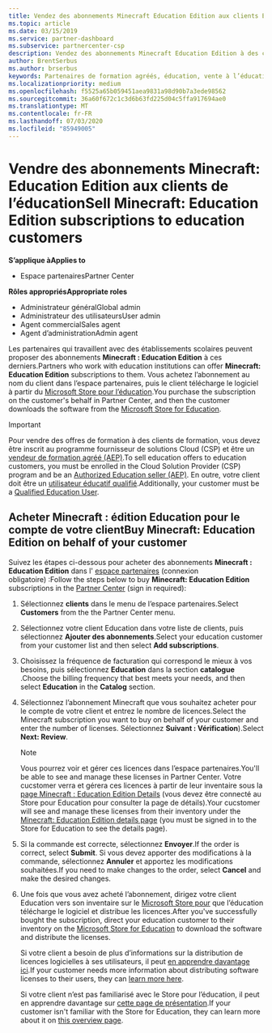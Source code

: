 ```yaml
---
title: Vendez des abonnements Minecraft Education Edition aux clients Education
ms.topic: article
ms.date: 03/15/2019
ms.service: partner-dashboard
ms.subservice: partnercenter-csp
description: Vendez des abonnements Minecraft Education Edition à des clients de formation qualifiés qui pourront ensuite les télécharger à partir du Microsoft Education Store.
author: BrentSerbus
ms.author: brserbus
keywords: Partenaires de formation agréés, éducation, vente à l’éducation, écoles
ms.localizationpriority: medium
ms.openlocfilehash: f5525a65b059451aea9831a98d90b7a3ede98562
ms.sourcegitcommit: 36a60f672c1c3d6b63fd225d04c5ffa917694ae0
ms.translationtype: MT
ms.contentlocale: fr-FR
ms.lasthandoff: 07/03/2020
ms.locfileid: "85949005"
---
```

# <a name="sell-minecraft-education-edition-subscriptions-to-education-customers"></a><span data-ttu-id="4d20c-104">Vendre des abonnements Minecraft: Education Edition aux clients de l’éducation</span><span class="sxs-lookup"><span data-stu-id="4d20c-104">Sell Minecraft: Education Edition subscriptions to education customers</span></span>

<span data-ttu-id="4d20c-105">**S’applique à**</span><span class="sxs-lookup"><span data-stu-id="4d20c-105">**Applies to**</span></span>

-  <span data-ttu-id="4d20c-106">Espace partenaires</span><span class="sxs-lookup"><span data-stu-id="4d20c-106">Partner Center</span></span>

<span data-ttu-id="4d20c-107">**Rôles appropriés**</span><span class="sxs-lookup"><span data-stu-id="4d20c-107">**Appropriate roles**</span></span>
-   <span data-ttu-id="4d20c-108">Administrateur général</span><span class="sxs-lookup"><span data-stu-id="4d20c-108">Global admin</span></span>
-   <span data-ttu-id="4d20c-109">Administrateur des utilisateurs</span><span class="sxs-lookup"><span data-stu-id="4d20c-109">User admin</span></span>
-   <span data-ttu-id="4d20c-110">Agent commercial</span><span class="sxs-lookup"><span data-stu-id="4d20c-110">Sales agent</span></span>
-   <span data-ttu-id="4d20c-111">Agent d’administration</span><span class="sxs-lookup"><span data-stu-id="4d20c-111">Admin agent</span></span>

<span data-ttu-id="4d20c-112">Les partenaires qui travaillent avec des établissements scolaires peuvent proposer des abonnements **Minecraft : Education Edition** à ces derniers.</span><span class="sxs-lookup"><span data-stu-id="4d20c-112">Partners who work with education institutions can offer **Minecraft: Education Edition** subscriptions to them.</span></span> <span data-ttu-id="4d20c-113">Vous achetez l’abonnement au nom du client dans l’espace partenaires, puis le client télécharge le logiciel à partir du [Microsoft Store pour l’éducation](https://educationstore.microsoft.com).</span><span class="sxs-lookup"><span data-stu-id="4d20c-113">You purchase the subscription on the customer's behalf in Partner Center, and then the customer downloads the software from the [Microsoft Store for Education](https://educationstore.microsoft.com).</span></span> 

>[!IMPORTANT]
><span data-ttu-id="4d20c-114">Pour vendre des offres de formation à des clients de formation, vous devez être inscrit au programme fournisseur de solutions Cloud (CSP) et être un [vendeur de formation agréé (AEP)](https://www.mepn.com).</span><span class="sxs-lookup"><span data-stu-id="4d20c-114">To sell education offers to education customers, you must be enrolled in the Cloud Solution Provider (CSP) program and be an [Authorized Education seller (AEP)](https://www.mepn.com).</span></span> <span data-ttu-id="4d20c-115">En outre, votre client doit être un [utilisateur éducatif qualifié](https://www.microsoftvolumelicensing.com/DocumentSearch.aspx?Mode=3&DocumentTypeId=7).</span><span class="sxs-lookup"><span data-stu-id="4d20c-115">Additionally, your customer must be a [Qualified Education User](https://www.microsoftvolumelicensing.com/DocumentSearch.aspx?Mode=3&DocumentTypeId=7).</span></span>  

 
## <a name="buy-minecraft-education-edition-on-behalf-of-your-customer"></a><span data-ttu-id="4d20c-116">Acheter **Minecraft : édition Education** pour le compte de votre client</span><span class="sxs-lookup"><span data-stu-id="4d20c-116">Buy **Minecraft: Education Edition** on behalf of your customer</span></span>

<span data-ttu-id="4d20c-117">Suivez les étapes ci-dessous pour acheter des abonnements **Minecraft : Education Edition** dans l' [espace partenaires](https://partnercenter.microsoft.com/pcv/dashboard/overview
) (connexion obligatoire) :</span><span class="sxs-lookup"><span data-stu-id="4d20c-117">Follow the steps below to buy **Minecraft: Education Edition** subscriptions in the [Partner Center](https://partnercenter.microsoft.com/pcv/dashboard/overview
) (sign in required):</span></span>

  1.  <span data-ttu-id="4d20c-118">Sélectionnez **clients** dans le menu de l’espace partenaires.</span><span class="sxs-lookup"><span data-stu-id="4d20c-118">Select **Customers** from the the Partner Center menu.</span></span>
  
  2.  <span data-ttu-id="4d20c-119">Sélectionnez votre client Education dans votre liste de clients, puis sélectionnez **Ajouter des abonnements**.</span><span class="sxs-lookup"><span data-stu-id="4d20c-119">Select your education customer from your customer list and then select **Add subscriptions**.</span></span>
  
  3.  <span data-ttu-id="4d20c-120">Choisissez la fréquence de facturation qui correspond le mieux à vos besoins, puis sélectionnez **Education** dans la section **catalogue** .</span><span class="sxs-lookup"><span data-stu-id="4d20c-120">Choose the billing frequency that best meets your needs, and then select **Education** in the **Catalog** section.</span></span>

  4.  <span data-ttu-id="4d20c-121">Sélectionnez l’abonnement Minecraft que vous souhaitez acheter pour le compte de votre client et entrez le nombre de licences.</span><span class="sxs-lookup"><span data-stu-id="4d20c-121">Select the Minecraft subscription you want to buy on behalf of your customer and enter the number of licenses.</span></span> <span data-ttu-id="4d20c-122">Sélectionnez **Suivant : Vérification**).</span><span class="sxs-lookup"><span data-stu-id="4d20c-122">Select **Next: Review**.</span></span>

      >[!NOTE]
      ><span data-ttu-id="4d20c-123">Vous pourrez voir et gérer ces licences dans l’espace partenaires.</span><span class="sxs-lookup"><span data-stu-id="4d20c-123">You'll be able to see and manage these licenses in Partner Center.</span></span> <span data-ttu-id="4d20c-124">Votre cucstomer verra et gérera ces licences à partir de leur inventaire sous la [page Minecraft : Education Edition Details](https://educationstore.microsoft.com/store/details/minecraft-education-edition/9nblggh4r2r6) (vous devez être connecté au Store pour Education pour consulter la page de détails).</span><span class="sxs-lookup"><span data-stu-id="4d20c-124">Your cucstomer will see and manage these licenses from their inventory under the [Minecraft: Education Edition details page](https://educationstore.microsoft.com/store/details/minecraft-education-edition/9nblggh4r2r6) (you must be signed in to the Store for Education to see the details page).</span></span> 

  5.  <span data-ttu-id="4d20c-125">Si la commande est correcte, sélectionnez **Envoyer**.</span><span class="sxs-lookup"><span data-stu-id="4d20c-125">If the order is correct, select **Submit**.</span></span> <span data-ttu-id="4d20c-126">Si vous devez apporter des modifications à la commande, sélectionnez **Annuler** et apportez les modifications souhaitées.</span><span class="sxs-lookup"><span data-stu-id="4d20c-126">If you need to make changes to the order, select **Cancel** and make the desired changes.</span></span>   

  6.  <span data-ttu-id="4d20c-127">Une fois que vous avez acheté l’abonnement, dirigez votre client Education vers son inventaire sur le [Microsoft Store pour](https://educationstore.microsoft.com) que l’éducation télécharge le logiciel et distribue les licences.</span><span class="sxs-lookup"><span data-stu-id="4d20c-127">After you've successfully bought the subscription, direct your education customer to their inventory on the [Microsoft Store for Education](https://educationstore.microsoft.com) to download the software and distribute the licenses.</span></span>

      <span data-ttu-id="4d20c-128">Si votre client a besoin de plus d’informations sur la distribution de licences logicielles à ses utilisateurs, il peut [en apprendre davantage ici](https://docs.microsoft.com/education/windows/school-get-minecraft#distribute-minecraft).</span><span class="sxs-lookup"><span data-stu-id="4d20c-128">If your customer needs more information about distributing software licenses to their users, they can [learn more here](https://docs.microsoft.com/education/windows/school-get-minecraft#distribute-minecraft).</span></span>  
  
      <span data-ttu-id="4d20c-129">Si votre client n’est pas familiarisé avec le Store pour l’éducation, il peut en apprendre davantage sur [cette page de présentation](https://docs.microsoft.com/microsoft-store/windows-store-for-business-overview).</span><span class="sxs-lookup"><span data-stu-id="4d20c-129">If your customer isn't familiar with the Store for Education, they can learn more about it on [this overview page](https://docs.microsoft.com/microsoft-store/windows-store-for-business-overview).</span></span>  

      

